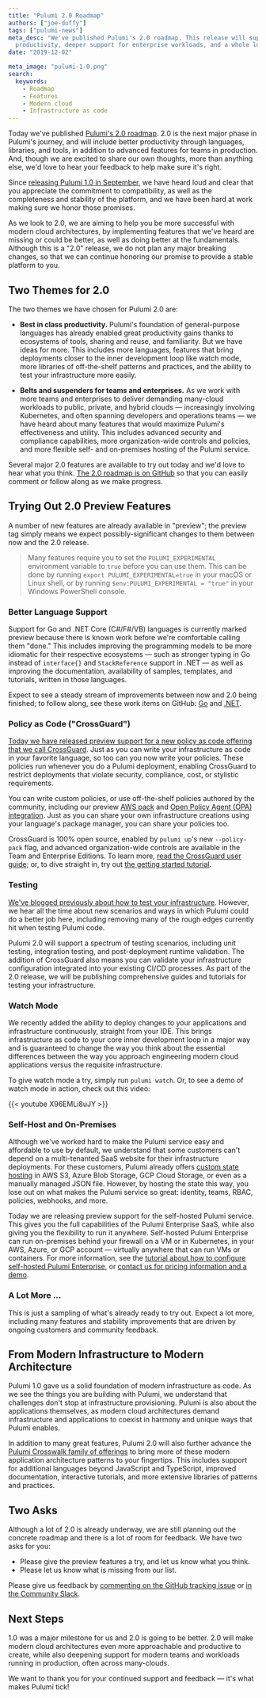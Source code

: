 ```yaml
---
title: "Pulumi 2.0 Roadmap"
authors: ["joe-duffy"]
tags: ["pulumi-news"]
meta_desc: "We've published Pulumi's 2.0 roadmap. This release will support great
  productivity, deeper support for enterprise workloads, and a whole lot more."
date: "2019-12-02"

meta_image: "pulumi-1-0.png"
search:
  keywords:
    - Roadmap
    - Features
    - Modern cloud
    - Infrastructure as code
---
```


Today we've published [Pulumi's 2.0 roadmap](https://github.com/pulumi/pulumi/issues/3591). 2.0 is the next major phase in Pulumi's journey, and will include better productivity through languages, libraries, and tools, in addition to advanced features for teams in production. And, though we are excited to share our own thoughts, more than anything else, we'd love to hear your feedback to help make sure it's right.

Since [releasing Pulumi 1.0 in September](/blog/pulumi-1-0/), we have heard loud and clear that you appreciate the commitment to compatibility, as well as the completeness and stability of the platform, and we have been hard at work making sure we honor those promises.

As we look to 2.0, we are aiming to help you be more successful with modern cloud architectures, by implementing features that we've heard are missing or could be better, as well as doing better at the fundamentals. Although this is a "2.0" release, we do not plan any major breaking changes, so that we can continue honoring our promise to provide a stable platform to you.

## Two Themes for 2.0

The two themes we have chosen for Pulumi 2.0 are:

* **Best in class productivity.** Pulumi's foundation of general-purpose languages has already enabled great productivity gains thanks to ecosystems of tools, sharing and reuse, and familiarity. But we have ideas for more. This includes more languages, features that bring deployments closer to the inner development loop like watch mode, more libraries of off-the-shelf patterns and practices, and the ability to test your infrastructure more easily.

* **Belts and suspenders for teams and enterprises.** As we work with more teams and enterprises to deliver demanding many-cloud workloads to public, private, and hybrid clouds &mdash; increasingly involving Kubernetes, and often spanning developers and operations teams &mdash; we have heard about many features that would maximize Pulumi's effectiveness and utility. This includes advanced security and compliance capabilities, more organization-wide controls and policies, and more flexible self- and on-premises hosting of the Pulumi service.

Several major 2.0 features are available to try out today and we'd love to hear what you think. [The 2.0 roadmap is on GitHub](https://github.com/pulumi/pulumi/issues/3591) so that you can easily comment or follow along as we make progress.

## Trying Out 2.0 Preview Features

A number of new features are already available in "preview"; the preview tag simply means we expect possibly-significant changes to them between now and the 2.0 release.

> Many features require you to set the `PULUMI_EXPERIMENTAL` environment variable to `true` before you can use them.
> This can be done by running `export PULUMI_EXPERIMENTAL=true` in your macOS or Linux shell, or by running
> `$env:PULUMI_EXPERIMENTAL = "true"` in your Windows PowerShell console.

### Better Language Support

Support for Go and .NET Core (C#/F#/VB) languages is currently marked preview because there is known work before we're comfortable calling them "done." This includes improving the programming models to be more idiomatic for their respective ecosystems &mdash; such as stronger typing in Go instead of `interface{}` and `StackReference` support in .NET &mdash; as well as improving the documentation, availability of samples, templates, and tutorials, written in those languages.

Expect to see a steady stream of improvements between now and 2.0 being finished; to follow along, see these work items on GitHub: [Go](https://github.com/pulumi/pulumi/issues/1614) and [.NET](https://github.com/pulumi/pulumi/issues/3470).

### Policy as Code ("CrossGuard")

[Today we have released preview support for a new policy as code offering that we call CrossGuard](/blog/announcing-crossguard-preview/). Just as you can write your infrastructure as code in your favorite language, so too can you now write your policies. These policies run whenever you do a Pulumi deployment, enabling CrossGuard to restrict deployments that violate security, compliance, cost, or stylistic requirements.

You can write custom policies, or use off-the-shelf policies authored by the community, including our preview [AWS pack](https://github.com/pulumi/pulumi-policy-aws) and [Open Policy Agent (OPA) integration](https://github.com/pulumi/pulumi-policy-opa). Just as you can share your own infrastructure creations using your language's package manager, you can share your policies too.

CrossGuard is 100% open source, enabled by `pulumi up`'s new `--policy-pack` flag, and advanced organization-wide controls are available in the Team and Enterprise Editions. To learn more, [read the CrossGuard user guide](/docs/using-pulumi/crossguard/); or, to dive straight in, try out [the getting started tutorial](/docs/using-pulumi/crossguard/get-started/).

### Testing

[We've blogged previously about how to test your infrastructure](/blog/unit-testing-infrastructure-in-nodejs-and-mocha). However, we hear all the time about new scenarios and ways in which Pulumi could do a better job here, including removing many of the rough edges currently hit when testing Pulumi code.

Pulumi 2.0 will support a spectrum of testing scenarios, including unit testing, integration testing, and post-deployment runtime validation. The addition of CrossGuard also means you can validate your infrastructure configuration integrated into your existing CI/CD processes. As part of the 2.0 release, we will be publishing comprehensive guides and tutorials for testing your infrastructure.

### Watch Mode

We recently added the ability to deploy changes to your applications and infrastructure continuously, straight from your IDE. This brings infrastructure as code to your core inner development loop in a major way and is guaranteed to change the way you think about the essential differences between the way you approach engineering modern cloud applications versus the requisite infrastructure.

To give watch mode a try, simply run `pulumi watch`. Or, to see a demo of watch mode in action, check out this video:

{{< youtube X96EMLi8uJY >}}

### Self-Host and On-Premises

Although we've worked hard to make the Pulumi service easy and affordable to use by default, we understand that some customers can't depend on a multi-tenanted SaaS website for their infrastructure deployments. For these customers, Pulumi already offers [custom state hosting](/docs/iac/concepts/state-and-backends/) in AWS S3, Azure Blob Storage, GCP Cloud Storage, or even as a manually managed JSON file. However, by hosting the state this way, you lose out on what makes the Pulumi service so great: identity, teams, RBAC, policies, webhooks, and more.

Today we are releasing preview support for the self-hosted Pulumi service. This gives you the full capabilities of the Pulumi Enterprise SaaS, while also giving you the flexibility to run it anywhere. Self-hosted Pulumi Enterprise can run on-premises behind your firewall on a VM or in Kubernetes, in your AWS, Azure, or GCP account &mdash; virtually anywhere that can run VMs or containers. For more information, see the [tutorial about how to configure self-hosted Pulumi Enterprise](/docs/pulumi-cloud/self-hosted/), or [contact us for pricing information and a demo](/contact/).

### A Lot More ...

This is just a sampling of what's already ready to try out. Expect a lot more, including many features and stability improvements that are driven by ongoing customers and community feedback.

## From Modern Infrastructure to Modern Architecture

Pulumi 1.0 gave us a solid foundation of modern infrastructure as code. As we see the things you are building with Pulumi, we understand that challenges don't stop at infrastructure provisioning. Pulumi is also about the applications themselves, as modern cloud architectures demand infrastructure and applications to coexist in harmony and unique ways that Pulumi enables.

In addition to many great features, Pulumi 2.0 will also further advance the [Pulumi Crosswalk family of offerings](/docs/guides/crosswalk/) to bring more of these modern application architecture patterns to your fingertips. This includes support for additional languages beyond JavaScript and TypeScript, improved documentation, interactive tutorials, and more extensive libraries of patterns and practices.

## Two Asks

Although a lot of 2.0 is already underway, we are still planning out the concrete roadmap and there is a lot of room for feedback. We have two asks for you:

* Please give the preview features a try, and let us know what you think.
* Please let us know what is missing from our list.

Please give us feedback by [commenting on the GitHub tracking issue](https://github.com/pulumi/pulumi/issues/3591) or [in the Community Slack](https://slack.pulumi.com).

## Next Steps

1.0 was a major milestone for us and 2.0 is going to be better. 2.0 will make modern cloud architectures even more approachable and productive to create, while also deepening support for modern teams and workloads running in production, often across many-clouds.

We want to thank you for your continued support and feedback &mdash; it's what makes Pulumi tick!
